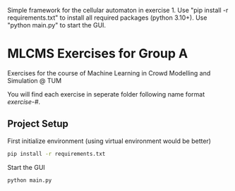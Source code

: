 Simple framework for the cellular automaton in exercise 1.
Use "pip install -r requirements.txt" to install all required packages (python 3.10+).
Use "python main.py" to start the GUI.


# MLCMS Exercises for Group A

Exercises for the course of Machine Learning in Crowd Modelling and Simulation @ TUM

You will find each exercise in seperate folder following name format *exercise-#*.

## Project Setup

First initialize environment (using virtual environment would be better)

```bash
pip install -r requirements.txt
```

Start the GUI

```bash
python main.py
```